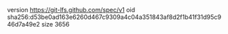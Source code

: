version https://git-lfs.github.com/spec/v1
oid sha256:d53be0ad163e6260d467c9309a4c04a351843af8d2f1b41f31d95c946d7a49e2
size 3656

